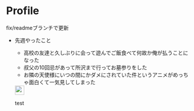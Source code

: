 # Profile
fix/readmeブランチで更新
* 先週やったこと
   * 高校の友達と久しぶりに会って遊んでご飯食べて何故か俺が払うことになった
   * 叔父の10回忌があって所沢まで行ってお墓参りをした
   * お隣の天使様にいつの間にかダメにされていた件というアニメがめっちゃ面白くて一気見してしまった
   <img width="25" src="maxresdefault.jpg">
    
   test